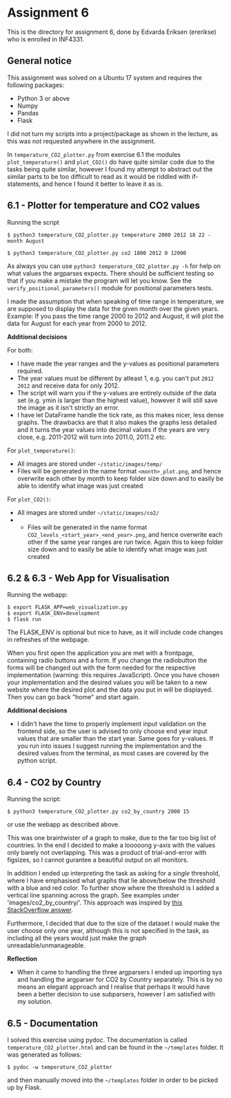 # Assignment 6
This is the directory for assignment 6, done by Edvarda Eriksen (ererikse) who is enrolled in INF4331.

## General notice
This assignment was solved on a Ubuntu 17 system and requires the following packages:
- Python 3 or above
- Numpy
- Pandas
- Flask

I did not turn my scripts into a project/package as shown in the lecture, as this was not requested anywhere
in the assignment.

In `temperature_CO2_plotter.py` from exercise 6.1 the modules `plot_temperature()` and `plot_CO2()` do have quite
similar code due to the tasks being quite similar, however I found my attempt to abstract out the similar parts to be
too difficult to read as it would be riddled with if-statements, and hence I found it better to leave it as is. 
## 6.1 - Plotter for temperature and CO2 values
Running the script
```
$ python3 temperature_CO2_plotter.py temperature 2000 2012 18 22 -month August

$ python3 temperature_CO2_plotter.py co2 1800 2012 0 12000
``` 
As always you can use `python3 temperature_CO2_plotter.py -h` for help on what values the argparses expects. There
should be sufficient testing so that if you make a mistake the program will let you know. See the 
`verify_positional_parameters()` module for positional parameters tests.


I made the assumption that when speaking of time range in temperature, we are supposed to display the data for the 
given month over the given years. Example: If you pass the time range 2000 to 2012 and August, it will plot the data for
 August for each year from 2000 to 2012.

**Additional decisions**

For both:
* I have made the year ranges and the y-values as positional parameters required.
* The year values must be different by atleast 1, e.g. you can't put `2012 2012` and receive data for only 2012.
* The script will warn you if the y-values are entirely outside of the data set (e.g. ymin is larger than the highest 
value), however it will still save the image as it isn't strictly an error.
* I have let DataFrame handle the tick rate, as this makes nicer, less dense graphs. The drawbacks are that it also 
makes the graphs less detailed and it turns the year values into decimal values if the years are very close, e.g. 
2011-2012 will turn into 2011.0, 2011.2 etc.


For `plot_temperature()`:
* All images are stored under `~/static/images/temp/`
* Files will be generated in the name format `<month>_plot.png`, and hence overwrite each other by month to keep folder
 size down and to easily be able to identify what image was just created


For `plot_CO2()`:
* All images are stored under `~/static/images/co2/`
* * Files will be generated in the name format `CO2_levels_<start_year>_<end_year>.png`, and hence overwrite each other 
if the same year ranges are run twice. Again this to keep folder size down and to easily be able to identify what image
 was just created


## 6.2 & 6.3 - Web App for Visualisation
Running the webapp:
```
$ export FLASK_APP=web_visualization.py
$ export FLASK_ENV=development
$ flask run
```

The FLASK_ENV is optional but nice to have, as it will include code changes in refreshes of the webpage.

When you first open the application you are met with a frontpage, containing radio buttons and a form. If you change 
the radiobutton the forms will be changed out with the form needed for the respective implementation (warning: this 
requires JavaScript). Once you have chosen your implementation and the desired values you will be taken to a new website
where the desired plot and the data you put in will be displayed. Then you can go back "home" and start again.

**Additional decisions**
* I didn't have the time to properly implement input validation on the frontend side, so the user is advised to only 
choose end year input values that are smaller than the start year. Same goes for y-values. If you run into issues I 
suggest running the implementation and the desired values from the terminal, as most cases are covered by the python
script.

## 6.4 - CO2 by Country
Running the script:
```
$ python3 temperature_CO2_plotter.py co2_by_country 2000 15
```
or use the webapp as described above.

This was one braintwister of a graph to make, due to the far too big list of countries. In the end I decided to make a 
looooong y-axis with the values only barely not overlapping. This was a product of trial-and-error with figsizes, so I
cannot gurantee a beautiful output on all monitors.

In addition I ended up interpreting the task as asking for a *single* threshold, where I have emphasised what graphs 
that lie above/below the threshold with a blue and red color. To further show where the threshold is I added a vertical 
line spanning across the graph. See examples under 'images/co2_by_country/'. This approach was inspired by 
[this StackOverflow answer](https://stackoverflow.com/a/28129801).

Furthermore, I decided that due to the size of the dataset I would make the user choose only one year, although this is
not specified in the task, as including all the years would just make the graph unreadable/unmanageable. 

**Reflection**
- When it came to handling the three argparsers I ended up importing sys and handling the argparser for CO2 by Country
separately. This is by no means an elegant approach and I realise that perhaps it would have been a better decision to
use subparsers, however I am satisfied with my solution.

## 6.5 - Documentation
I solved this exercise using pydoc. The documentation is called `temperature_CO2_plotter.html` and can be found in the
 `~/templates` folder. It was generated as follows:
```
$ pydoc -w temperature_CO2_plotter
```
and then manually moved into the `~/templates` folder in order to be picked up by Flask.